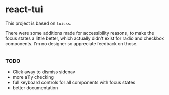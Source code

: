 # react-tui

This project is based on `tuicss`.

There were some additions made for accessibility reasons, to make the focus states a little better, which actually didn't exist for radio and checkbox components. I'm no designer so appreciate feedback on those.

```html

```

### TODO
- Click away to dismiss sidenav
- more a11y checking
- full keyboard controls for all components with focus states
- better documentation